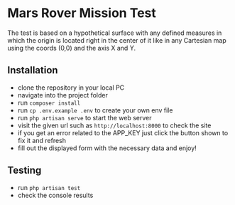# Mars Rover Mission Test

The test is based on a hypothetical surface with any defined measures in which the origin
is located right in the center of it like in any Cartesian map using the coords (0,0) and the axis X and Y.

## Installation

- clone the repository in your local PC
- navigate into the project folder
- run `composer install` 
- run `cp .env.example .env` to create your own env file
- run `php artisan serve` to start the web server 
- visit the given url such as `http://localhost:8000` to check the site
- if you get an error related to the APP_KEY just click the button shown to fix it and refresh
- fill out the displayed form with the necessary data and enjoy! 

## Testing 

- run `php artisan test` 
- check the console results
